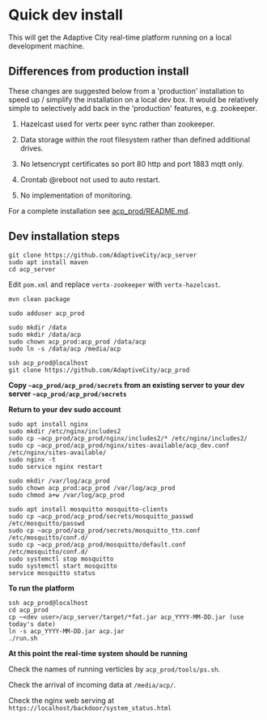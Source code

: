 # Quick dev install

This will get the Adaptive City real-time platform running on a local development machine.

## Differences from production install

These changes are suggested below from a 'production' installation to speed up / simplify the
installation on a local dev box. It would be relatively simple to selectively add back in the
'production' features, e.g. zookeeper.

1. Hazelcast used for vertx peer sync rather than zookeeper.

2. Data storage within the root filesystem rather than defined additional drives.

3. No letsencrypt certificates so port 80 http and port 1883 mqtt only.

4. Crontab @reboot not used to auto restart.

5. No implementation of monitoring.

For a complete installation see [acp_prod/README.md](README.md).

## Dev installation steps

```
git clone https://github.com/AdaptiveCity/acp_server
sudo apt install maven
cd acp_server
```
Edit `pom.xml` and replace `vertx-zookeeper` with `vertx-hazelcast`.
```
mvn clean package
```

```
sudo adduser acp_prod
```

```
sudo mkdir /data
sudo mkdir /data/acp
sudo chown acp_prod:acp_prod /data/acp
sudo ln -s /data/acp /media/acp
```

```
ssh acp_prod@localhost
git clone https://github.com/AdaptiveCity/acp_prod
```

**Copy `~acp_prod/acp_prod/secrets` from an existing server to your dev server `~acp_prod/acp_prod/secrets`**

**Return to your dev sudo account**

```
sudo apt install nginx
sudo mkdir /etc/nginx/includes2
sudo cp ~acp_prod/acp_prod/nginx/includes2/* /etc/nginx/includes2/
sudo cp ~acp_prod/acp_prod/nginx/sites-available/acp_dev.conf /etc/nginx/sites-available/
sudo nginx -t
sudo service nginx restart
```

```
sudo mkdir /var/log/acp_prod
sudo chown acp_prod:acp_prod /var/log/acp_prod
sudo chmod a+w /var/log/acp_prod
```

```
sudo apt install mosquitto mosquitto-clients
sudo cp ~acp_prod/acp_prod/secrets/mosquitto_passwd /etc/mosquitto/passwd
sudo cp ~acp_prod/acp_prod/secrets/mosquitto_ttn.conf /etc/mosquitto/conf.d/
sudo cp ~acp_prod/acp_prod/mosquitto/default.conf /etc/mosquitto/conf.d/
sudo systemctl stop mosquitto
sudo systemctl start mosquitto
service mosquitto status
```

**To run the platform**
```
ssh acp_prod@localhost
cd acp_prod
cp ~<dev user>/acp_server/target/*fat.jar acp_YYYY-MM-DD.jar (use today's date)
ln -s acp_YYYY-MM-DD.jar acp.jar
./run.sh
```

**At this point the real-time system should be running**

Check the names of running verticles by `acp_prod/tools/ps.sh`.

Check the arrival of incoming data at `/media/acp/`.

Check the nginx web serving at `https://localhost/backdoor/system_status.html`
